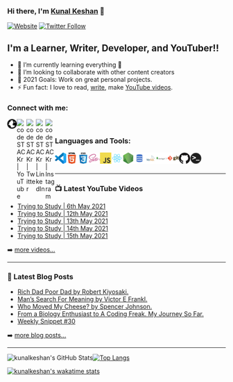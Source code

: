 ### Hi there, I'm [Kunal Keshan][website] 👋

[![Website](https://img.shields.io/badge/Kunal%20Keshan-UP-green)](https://kunalkeshan.com)
[![Twitter Follow](https://img.shields.io/twitter/follow/_kunalkeshan_?style=social)](https://twitter.com/_kunalkeshan_?ref_src=twsrc%5Etfw)

## I'm a Learner, Writer, Developer, and YouTuber!!

- 🌱 I’m currently learning everything 🤣
- 👯 I’m looking to collaborate with other content creators
- 🥅 2021 Goals: Work on great personal projects.
- ⚡ Fun fact: I love to read, [write][blog], make [YouTube videos][youtube].

### Connect with me:

[<img align="left" alt="codeSTACKr.com" width="22px" src="https://raw.githubusercontent.com/iconic/open-iconic/master/svg/globe.svg" />][website]
[<img align="left" alt="codeSTACKr | YouTube" width="22px" src="https://cdn.jsdelivr.net/npm/simple-icons@v3/icons/youtube.svg" />][youtube]
[<img align="left" alt="codeSTACKr | Twitter" width="22px" src="https://cdn.jsdelivr.net/npm/simple-icons@v3/icons/twitter.svg" />][twitter]
[<img align="left" alt="codeSTACKr | LinkedIn" width="22px" src="https://cdn.jsdelivr.net/npm/simple-icons@v3/icons/linkedin.svg" />][linkedin]
[<img align="left" alt="codeSTACKr | Instagram" width="22px" src="https://cdn.jsdelivr.net/npm/simple-icons@v3/icons/instagram.svg" />][instagram]

<br />

### Languages and Tools:

<img align="left" alt="Visual Studio Code" width="26px" src="https://raw.githubusercontent.com/github/explore/80688e429a7d4ef2fca1e82350fe8e3517d3494d/topics/visual-studio-code/visual-studio-code.png" />
<img align="left" alt="HTML5" width="26px" src="https://raw.githubusercontent.com/github/explore/80688e429a7d4ef2fca1e82350fe8e3517d3494d/topics/html/html.png" />
<img align="left" alt="CSS3" width="26px" src="https://raw.githubusercontent.com/github/explore/80688e429a7d4ef2fca1e82350fe8e3517d3494d/topics/css/css.png" />
<img align="left" alt="Sass" width="26px" src="https://raw.githubusercontent.com/github/explore/80688e429a7d4ef2fca1e82350fe8e3517d3494d/topics/sass/sass.png" />
<img align="left" alt="JavaScript" width="26px" src="https://raw.githubusercontent.com/github/explore/80688e429a7d4ef2fca1e82350fe8e3517d3494d/topics/javascript/javascript.png" />
<img align="left" alt="React" width="26px" src="https://raw.githubusercontent.com/github/explore/80688e429a7d4ef2fca1e82350fe8e3517d3494d/topics/react/react.png" />
<img align="left" alt="Node.js" width="26px" src="https://raw.githubusercontent.com/github/explore/80688e429a7d4ef2fca1e82350fe8e3517d3494d/topics/nodejs/nodejs.png" />
<img align="left" alt="SQL" width="26px" src="https://raw.githubusercontent.com/github/explore/80688e429a7d4ef2fca1e82350fe8e3517d3494d/topics/sql/sql.png" />
<img align="left" alt="MySQL" width="26px" src="https://raw.githubusercontent.com/github/explore/80688e429a7d4ef2fca1e82350fe8e3517d3494d/topics/mysql/mysql.png" />
<img align="left" alt="MongoDB" width="26px" src="https://raw.githubusercontent.com/github/explore/80688e429a7d4ef2fca1e82350fe8e3517d3494d/topics/mongodb/mongodb.png" />
<img align="left" alt="Git" width="26px" src="https://raw.githubusercontent.com/github/explore/80688e429a7d4ef2fca1e82350fe8e3517d3494d/topics/git/git.png" />
<img align="left" alt="GitHub" width="26px" src="https://raw.githubusercontent.com/github/explore/78df643247d429f6cc873026c0622819ad797942/topics/github/github.png" />
<img align="left" alt="Terminal" width="26px" src="https://raw.githubusercontent.com/github/explore/80688e429a7d4ef2fca1e82350fe8e3517d3494d/topics/terminal/terminal.png" />

<br />
<br />

---

### 📺 Latest YouTube Videos

<!-- YOUTUBE:START -->
- [Trying to Study | 6th May 2021](https://www.youtube.com/watch?v=Jeo1hYIa5fc)
- [Trying to Study | 12th May 2021](https://www.youtube.com/watch?v=4uRX7ZUO0FY)
- [Trying to Study | 13th May 2021](https://www.youtube.com/watch?v=YeV01fWjAU0)
- [Trying to Study | 14th May 2021](https://www.youtube.com/watch?v=dTz6wGks58A)
- [Trying to Study | 15th May 2021](https://www.youtube.com/watch?v=j1YOYCzJI5E)
<!-- YOUTUBE:END -->

➡️ [more videos...](https://youtube.com/channel/UCwVRztzBdqgB_Y9hkMX3lZA)

---

### 📕 Latest Blog Posts

<!-- BLOG-POST-LIST:START -->
- [Rich Dad Poor Dad by Robert Kiyosaki.](https://blog.kunalkeshan.com/rich-dad-poor-dad/?utm_source=rss&utm_medium=rss&utm_campaign=rich-dad-poor-dad)
- [Man’s Search For Meaning by Victor E Frankl.](https://blog.kunalkeshan.com/mans-search-for-meaning/?utm_source=rss&utm_medium=rss&utm_campaign=mans-search-for-meaning)
- [Who Moved My Cheese? by Spencer Johnson.](https://blog.kunalkeshan.com/who-moved-my-cheese/?utm_source=rss&utm_medium=rss&utm_campaign=who-moved-my-cheese)
- [From a Biology Enthusiast to A Coding Freak. My Journey So Far.](https://blog.kunalkeshan.com/biology-coding/?utm_source=rss&utm_medium=rss&utm_campaign=biology-coding)
- [Weekly Snippet #30](https://blog.kunalkeshan.com/weekly-snippet-30/?utm_source=rss&utm_medium=rss&utm_campaign=weekly-snippet-30)
<!-- BLOG-POST-LIST:END -->

➡️ [more blog posts...](https://blog.kunalkeshan.com/blog)

---

  <img align="left" alt="kunalkeshan's GitHub Stats" src="https://github-readme-stats.vercel.app/api?username=kunalkeshan&show_icons=true&hide_border=true" />

  [![Top Langs](https://github-readme-stats.vercel.app/api/top-langs/?username=kunalkeshan&layout=compact)](https://github.com/kunalkeshan/github-readme-stats)

  [![kunalkeshan's wakatime stats](https://github-readme-stats.vercel.app/api/wakatime?username=kunalkeshan)](https://github.com/kunalkeshan/github-readme-stats)



[website]: https://kunalkeshan.com
[blog]: https://blog.kunalkeshan.com/
[twitter]: https://twitter.com/_kunalkeshan_
[youtube]: https://www.youtube.com/channel/UCwVRztzBdqgB_Y9hkMX3lZA
[instagram]: https://instagram.com/kunalkeshan
[linkedin]: https://linkedin.com/in/kunalkeshan

